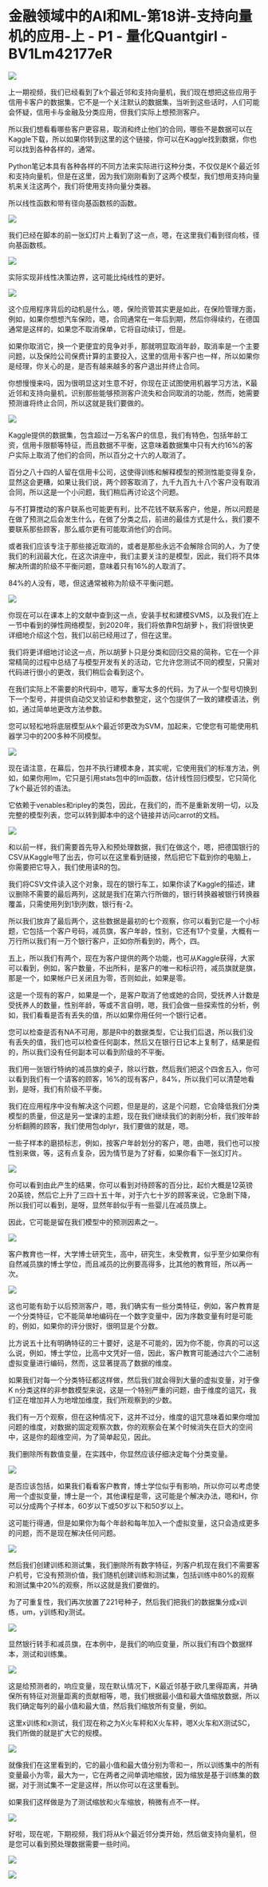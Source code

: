 # 金融领域中的AI和ML-第18讲-支持向量机的应用-上 - P1 - 量化Quantgirl - BV1Lm42177eR

![](img/92944845c94f5d11e3aa758e025e4225_0.png)

上一期视频，我们已经看到了k个最近邻和支持向量机，我们现在想把这些应用于信用卡客户的数据集，它不是一个关注默认的数据集，当听到这些话时，人们可能会怀疑，信用卡与金融及分类应用，但我们实际上想预测客户。

所以我们想看看哪些客户更容易，取消和终止他们的合同，哪些不是数据可以在Kaggle下载，所以如果你转到这里的这个链接，你可以在Kaggle找到数据，你也可以找到各种各样的，通常。

Python笔记本具有各种各样的不同方法来实际进行这种分类，不仅仅是K个最近邻和支持向量机，但是在这里，因为我们刚刚看到了这两个模型，我们想用支持向量机来关注这两个，我们将使用支持向量分类器。

所以线性函数和带有径向基函数核的函数。

![](img/92944845c94f5d11e3aa758e025e4225_2.png)

我们已经在脚本的前一张幻灯片上看到了这一点，嗯，在这里我们看到径向核，径向基函数核。

![](img/92944845c94f5d11e3aa758e025e4225_4.png)

实际实现非线性决策边界，这可能比纯线性的更好。

![](img/92944845c94f5d11e3aa758e025e4225_6.png)

这个应用程序背后的动机是什么，嗯，保险资管其实更是如此，在保险管理方面，例如，如果你想想汽车保险，嗯，合同通常在一年后到期，然后你得续约，在德国通常是这样的，如果您不取消保单，它将自动续订，但是。

如果你取消它，换一个更便宜的竞争对手，那就明显取消年龄，取消率是一个主要问题，以及保险公司保费计算的主要投入，这里的信用卡客户也一样，所以如果你是经理，你关心的是，是否有越来越多的客户退出并终止合同。

你想慢慢来吗，因为很明显这对生意不好，你现在正试图使用机器学习方法，K最近邻和支持向量机，识别那些能够预测客户流失和合同取消的功能，然而，她需要预测谁将终止合同，所以这就是我们要做的。



![](img/92944845c94f5d11e3aa758e025e4225_8.png)

Kaggle提供的数据集，包含超过一万名客户的信息，我们有特色，包括年龄工资，信用卡限额等特征，而且数据不平衡，这意味着数据集中只有大约16%的客户实际上取消了他们的合同，所以百分之十六的人取消了。

百分之八十四的人留在信用卡公司，这使得训练和解释模型的预测性能变得复杂，显然这会更糟，如果让我们说，两个顾客取消了，九千九百九十八个客户没有取消合同，所以这是一个小问题，我们稍后再讨论这个问题。

与不打算搅动的客户联系也可能更有利，比不花钱不联系客户，他是，所以问题是在做了预测之后会发生什么，在做了分类之后，前进的最佳方式是什么，我们要不要联系那些顾客，那么威尔更有可能取消他们的合同。

或者我们应该专注于那些接近取消的，或者是那些永远不会解除合同的人，为了使我们的利润最大化，在这次讲座中，我们主要关注的是模型，因此，我们将不具体解决所谓的阶级不平衡问题，意味着只有16%的人取消了。

84%的人没有，嗯，但这通常被称为阶级不平衡问题。

![](img/92944845c94f5d11e3aa758e025e4225_10.png)

你现在可以在课本上的文献中查到这一点，安装手杖和建模SVMS，以及我们在上一节中看到的弹性网络模型，到2020年，我们将依靠R包胡萝卜，我们将很快更详细地介绍这个包，我们以前已经用过了，但在这里。

我们将更详细地讨论这一点，所以胡萝卜只是分类和回归交易的简称，它在一个非常精简的过程中总结了与模型开发有关的活动，它允许您测试不同的模型，只需对代码进行很小的更改，我们稍后会看到这个。

在我们实际上不需要的R代码中，嗯写，重写太多的代码，为了从一个型号切换到下一个型号，并提供自动交叉验证和参数整定，这个包提供了一致的建模语法，例如，通过简单地更改方法参数。

您可以轻松地将底层模型从k个最近邻更改为SVM，加起来，它使您有可能使用机器学习中的200多种不同模型。



![](img/92944845c94f5d11e3aa758e025e4225_12.png)

现在请注意，在幕后，包并不执行建模本身，其实呢，它使用我们的标准方法，例如，如果你用lm，它只是引用stats包中的lm函数，估计线性回归模型，它只简化了k个最近邻的语法。

它依赖于venables和ripley的类包，因此，在我们的，而不是重新发明一切，以及完整的模型列表，您可以转到脚本中的这个链接并访问carrot的文档。



![](img/92944845c94f5d11e3aa758e025e4225_14.png)

和以前一样，我们需要首先导入和预处理数据，我们在做这个，嗯，把德国银行的CSV从Kaggle甩了出去，你可以在这里看到链接，然后把它下载到你的电脑上，你需要把它导入，我们使用读R的包。

我们将CSV文件读入这个对象，现在的银行车工，如果你读了Kaggle的描述，建议删除不需要的最后两列，这就是我们在第六行所做的，银行转换器被银行转换器覆盖，只需使用列到1到列数，银行有-2。

所以我们放弃了最后两个，这些数据是最初的七个观察，你可以看到它是一个小标题，它包括一个客户号码，减员旗，客户年龄，性别，它还有17个变量，大概有一万行所以我们有一万个银行客户，正如你所看到的，两个，四。

五上，所以我们有两个，现在为客户提供的两个功能，也可从Kaggle获得，大家可以看到，例如，客户数量，不出所料，是客户的唯一和标识符，减员旗就是旗，那是一个，如果帐户已关闭且为零，否则如此，如果是零。

这是一个现有的客户，如果是一个，是客户取消了他或她的合同，受抚养人计数是受抚养人的数量，性别年龄，等或不言自明，嗯，我们会做一些探索性的分析，例如，我们看看是否有丢失的值，所以如果你用任何一个银行记者。

您可以检查是否有NA不可用，那是R中的数据类型，它让我们后退，所以我们没有丢失的值，我们也可以检查任何副本，然后又在银行日记本上复制了，结果是假的，所以我们没有任何副本可以看到阶级的不平衡。

我们用一张银行特纳的减员旗的桌子，除以行数，然后我们把这个四舍五入，你可以看到我们有一个请客的顾客，16%的现有客户，84%，所以我们可以清楚地看到，是呀，我们有阶级不平衡。

我们在应用程序中没有解决这个问题，但是是的，这是个问题，它会降低我们分类模型的质量，但这是另一堂课的主题，现在我们继续我们的剥削分析，我们按年龄分析翻腾的顾客，我们使用包dplyr，我们要做的就是，嗯。

一些子样本的磨损标志，例如，按客户年龄划分的客户，嗯，由嗯，我们也可以按性别来做，等，这有点复杂，因为情节是为了好看，如果你看下一张幻灯片。



![](img/92944845c94f5d11e3aa758e025e4225_16.png)

你可以看到由此产生的结果，你可以看到对待顾客的百分比，起价大概是12英镑20英镑，然后它上升了三四十五十年，对于六七十岁的顾客来说，它急剧下降，所以我们可以看到，是呀，显然年龄似乎有一些婴儿在减员旗上。

因此，它可能是留在我们模型中的预测因素之一。

![](img/92944845c94f5d11e3aa758e025e4225_18.png)

客户教育也一样，大学博士研究生，高中，研究生，未受教育，似乎至少如果你有自然减员旗的博士学位，而且减员的比例要高得多，比其他的教育班，所以再一次。



![](img/92944845c94f5d11e3aa758e025e4225_20.png)

这也可能有助于以后预测客户，嗯，我们确实有一些分类特征，例如，客户教育是一个分类特征，它不能简单地编码在一个数字变量中，因为序数变量有时是可能的，例如，如果你的评分很好，很明显是个分数。

比方说五十比有明确特征的三十要好，这是不可能的，因为你不能，你真的可以这么说，例如，博士学位，比高中文凭好一倍，因此，客户教育可能通过六个二进制虚拟变量进行编码，然而，这显著提高了数据的维度。

如果我们对每一个分类特征都这样做，然后我们就会得到大量的虚拟变量，对于像K n分类这样的非参数模型来说，这是一个特别严重的问题，由于维度的诅咒，我们正在增加并人为地增加维度，我们所观察到的少数。

我们有一万个观察，但在这种情况下，这并不过分，维度的诅咒意味着如果你增加问题的维度，对数据的固定观察次数，你的观察会在某个时候消失在巨大的空间中，这是你的超维空间，为了简单起见，因此。

我们删除所有数值变量，在实践中，你显然应该仔细决定每个分类变量。

![](img/92944845c94f5d11e3aa758e025e4225_22.png)

是否应该包括，如果我们看看客户教育，博士学位似乎有影响，所以你可以考虑使用一个虚拟变量，博士是一个，其他课程是零，这可能是个解决办法，嗯和H，你可以分成两个子样本，60岁以下或50岁以下和50岁以上。

这可能行得通，但是如果你为每个年龄和每年加入一个虚拟变量，这只会造成更多的问题，而不是现在解决任何问题。



![](img/92944845c94f5d11e3aa758e025e4225_24.png)

然后我们创建训练和测试集，我们删除所有数字特征，列客户机现在我们不需要客户机号，它没有预测价值，我们随机创建训练和测试集，包括训练中80%的观察和测试集中20%的观察，所以这就是我们要做的。

为了可重复性，我们再次放置了221号种子，然后我们把我们的数据集分成x训练，um，y训练和y测试。

![](img/92944845c94f5d11e3aa758e025e4225_26.png)

显然银行转手和减员旗，在本例中，是我们的响应变量，所以我们有四个数据样本，测试和训练集。

![](img/92944845c94f5d11e3aa758e025e4225_28.png)

这是给预测者的，响应变量，现在默认情况下，K最近邻基于欧几里得距离，并确保所有特征对测量距离的贡献相等，嗯，我们根据最小值和最大值缩放数据，所以我们确定每列的最小值和最大值，然后我们缩放所有变量，例如。

这里x训练和x测试，我们现在称之为X火车秤和X火车秤，嗯X火车和X测试SC，我们所做的就是扩大它的规模。



![](img/92944845c94f5d11e3aa758e025e4225_30.png)

就像我们在这里看到的，它的最小值和最大值分别为零和一，所以训练集中的所有变量最小为零，最大为一，它在两者之间单调地缩放，因为缩放是基于训练集的数据，对于测试集不一定是这样，所以你可以在这里看到。

如果我们这样做是为了测试缩放和火车缩放，稍微有点不一样。

![](img/92944845c94f5d11e3aa758e025e4225_32.png)

好啦，现在呢，下期视频，我们将从k个最近邻分类开始，然后做支持向量机，但是您可以看到预处理数据需要一些时间。



![](img/92944845c94f5d11e3aa758e025e4225_34.png)

![](img/92944845c94f5d11e3aa758e025e4225_35.png)